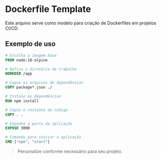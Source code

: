 # Dockerfile Template

Este arquivo serve como modelo para criação de Dockerfiles em projetos CI/CD.

## Exemplo de uso

```dockerfile
# Escolha a imagem base
FROM node:18-alpine

# Defina o diretório de trabalho
WORKDIR /app

# Copie os arquivos de dependências
COPY package*.json ./

# Instale as dependências
RUN npm install

# Copie o restante do código
COPY . .

# Exponha a porta da aplicação
EXPOSE 3000

# Comando para iniciar a aplicação
CMD ["npm", "start"]
```

> Personalize conforme necessário para seu projeto.